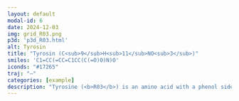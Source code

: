 ```yaml
---
layout: default
modal-id: 6
date: 2024-12-03
img: grid_R03.png
p3d: 'p3d_R03.html'
alt: Tyrosin
title: "Tyrosin (C<sub>9</sub>H<sub>11</sub>NO<sub>3</sub>)"
smiles: 'C1=CC(=CC=C1CC(C(=O)O)N)O'
iconds: "#17265"
traj: "–"
categories: [example]
description: "Tyrosine (<b>R03</b>) is an amino acid with a phenol side chain that exhibits complex photochemical behavior. It was the first biological molecule in which hydrogen atom roaming—a phenomenon where an excited-state hydrogen migrates before dissociation—was observed. Understanding its excited-state properties is crucial for studying photochemical processes in biomolecules."
---
```

